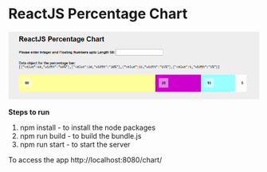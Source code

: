 <h1>ReactJS Percentage Chart</h1>


<p align="center">
  <img src="main.png" alt="ReactJS Percentage Chart"  />
</p>

<b>Steps to run</b>
1. npm install - to install the node packages
2. npm run build - to build the bundle.js
3. npm run start - to start the server 

To access the app
http://localhost:8080/chart/
